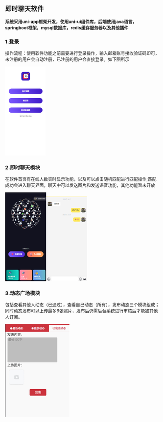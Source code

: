 ## 即时聊天软件
**系统采用uni-app框架开发，使用uni-ui组件库，后端使用java语言，springboot框架，mysql数据库，redis缓存服务器以及其他插件**

### 1.登录
操作流程：使用软件功能之前需要进行登录操作，输入邮箱账号接收验证码即可，未注册的用户会自动注册，已注册的用户会直接登录。如下图所示

<img src=".\static\img\登录.png" alt="聊天" style="zoom:35%;" />

### 2.即时聊天模块
在软件首页有在线人数实时显示功能，以及可以点击随机匹配进行匹配操作;匹配成功会进入聊天界面，聊天中可以发送图片和发送语音功能，其他功能暂未开放

<img src=".\static\img\首页.png" alt="首页" style="zoom:35%;" /><img src=".\static\img\聊天界面.png" alt="聊天界面" style="zoom:35%;" />

### 3.动态广场模块
包括查看其他人动态（已通过），查看自己动态（所有），发布动态三个模块组成；同时动态发布可以上传最多6张照片，发布后仍需后台系统进行审核后才能被其他人订阅。

<img src=".\static\img\动态.png" alt="动态" style="zoom:55%;" />
